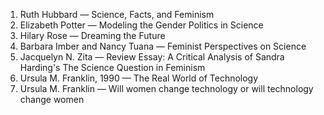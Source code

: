 1. Ruth Hubbard — Science, Facts, and Feminism
2. Elizabeth Potter — Modeling the Gender Politics in Science
3. Hilary Rose — Dreaming the Future
4. Barbara Imber and Nancy Tuana — Feminist Perspectives on Science
5. Jacquelyn N. Zita — Review Essay: A Critical Analysis of Sandra Harding's The Science Question in Feminism
6. Ursula M. Franklin, 1990 — The Real World of Technology
7. Ursula M. Franklin — Will women change technology or will technology change women
